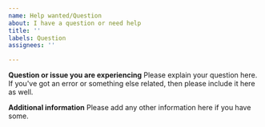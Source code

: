 ```yaml
---
name: Help wanted/Question
about: I have a question or need help
title: ''
labels: Question
assignees: ''

---
```


**Question or issue you are experiencing**
Please explain your question here. If you've got an error or something else related, then please include it here as well.

**Additional information**
Please add any other information here if you have some.
